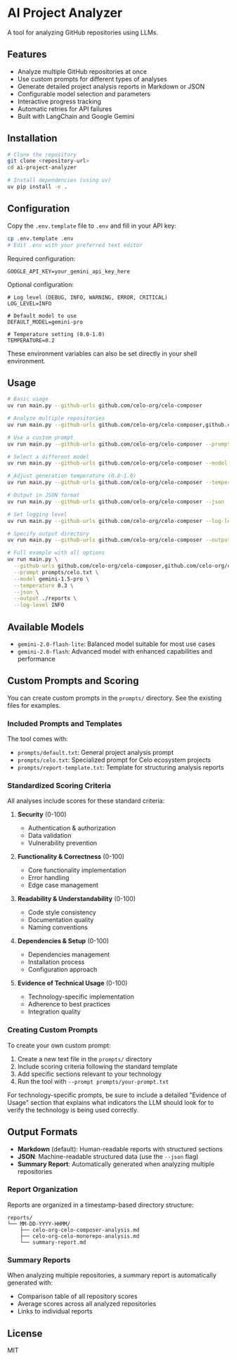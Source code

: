 # AI Project Analyzer

A tool for analyzing GitHub repositories using LLMs.

## Features

- Analyze multiple GitHub repositories at once
- Use custom prompts for different types of analyses
- Generate detailed project analysis reports in Markdown or JSON
- Configurable model selection and parameters
- Interactive progress tracking
- Automatic retries for API failures
- Built with LangChain and Google Gemini

## Installation

```bash
# Clone the repository
git clone <repository-url>
cd ai-project-analyzer

# Install dependencies (using uv)
uv pip install -e .
```

## Configuration

Copy the `.env.template` file to `.env` and fill in your API key:

```bash
cp .env.template .env
# Edit .env with your preferred text editor
```

Required configuration:

```
GOOGLE_API_KEY=your_gemini_api_key_here
```

Optional configuration:

```
# Log level (DEBUG, INFO, WARNING, ERROR, CRITICAL)
LOG_LEVEL=INFO

# Default model to use
DEFAULT_MODEL=gemini-pro

# Temperature setting (0.0-1.0)
TEMPERATURE=0.2
```

These environment variables can also be set directly in your shell environment.

## Usage

```bash
# Basic usage
uv run main.py --github-urls github.com/celo-org/celo-composer

# Analyze multiple repositories
uv run main.py --github-urls github.com/celo-org/celo-composer,github.com/celo-org/celo-monorepo

# Use a custom prompt
uv run main.py --github-urls github.com/celo-org/celo-composer --prompt prompts/celo.txt

# Select a different model
uv run main.py --github-urls github.com/celo-org/celo-composer --model gemini-1.5-pro

# Adjust generation temperature (0.0-1.0)
uv run main.py --github-urls github.com/celo-org/celo-composer --temperature 0.7

# Output in JSON format
uv run main.py --github-urls github.com/celo-org/celo-composer --json

# Set logging level
uv run main.py --github-urls github.com/celo-org/celo-composer --log-level DEBUG

# Specify output directory
uv run main.py --github-urls github.com/celo-org/celo-composer --output ./my-reports

# Full example with all options
uv run main.py \
  --github-urls github.com/celo-org/celo-composer,github.com/celo-org/celo-monorepo \
  --prompt prompts/celo.txt \
  --model gemini-1.5-pro \
  --temperature 0.3 \
  --json \
  --output ./reports \
  --log-level INFO
```

## Available Models

- `gemini-2.0-flash-lite`: Balanced model suitable for most use cases
- `gemini-2.0-flash`: Advanced model with enhanced capabilities and performance

## Custom Prompts and Scoring

You can create custom prompts in the `prompts/` directory. See the existing files for examples.

### Included Prompts and Templates

The tool comes with:

- `prompts/default.txt`: General project analysis prompt
- `prompts/celo.txt`: Specialized prompt for Celo ecosystem projects
- `prompts/report-template.txt`: Template for structuring analysis reports

### Standardized Scoring Criteria

All analyses include scores for these standard criteria:

1. **Security** (0-100)
   - Authentication & authorization
   - Data validation
   - Vulnerability prevention

2. **Functionality & Correctness** (0-100)
   - Core functionality implementation
   - Error handling
   - Edge case management

3. **Readability & Understandability** (0-100)
   - Code style consistency
   - Documentation quality
   - Naming conventions

4. **Dependencies & Setup** (0-100)
   - Dependencies management
   - Installation process
   - Configuration approach

5. **Evidence of Technical Usage** (0-100)
   - Technology-specific implementation
   - Adherence to best practices
   - Integration quality

### Creating Custom Prompts

To create your own custom prompt:

1. Create a new text file in the `prompts/` directory
2. Include scoring criteria following the standard template
3. Add specific sections relevant to your technology
4. Run the tool with `--prompt prompts/your-prompt.txt`

For technology-specific prompts, be sure to include a detailed "Evidence of Usage" section that explains what indicators the LLM should look for to verify the technology is being used correctly.

## Output Formats

- **Markdown** (default): Human-readable reports with structured sections
- **JSON**: Machine-readable structured data (use the `--json` flag)
- **Summary Report**: Automatically generated when analyzing multiple repositories

### Report Organization

Reports are organized in a timestamp-based directory structure:

```
reports/
└── MM-DD-YYYY-HHMM/
    ├── celo-org-celo-composer-analysis.md
    ├── celo-org-celo-monorepo-analysis.md
    └── summary-report.md
```

### Summary Reports

When analyzing multiple repositories, a summary report is automatically generated with:

- Comparison table of all repository scores
- Average scores across all analyzed repositories
- Links to individual reports

## License

MIT
